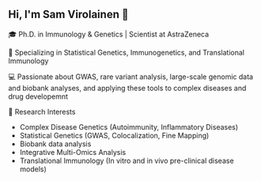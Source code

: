 ## Hi, I'm Sam Virolainen  👋

🎓 Ph.D. in Immunology & Genetics | Scientist at AstraZeneca  

🔬 Specializing in Statistical Genetics, Immunogenetics, and Translational Immunology 

💻 Passionate about GWAS, rare variant analysis, large-scale genomic data and biobank analyses, and applying these tools to complex diseases and drug developemnt 


🧬 Research Interests

- Complex Disease Genetics (Autoimmunity, Inflammatory Diseases)
- Statistical Genetics (GWAS, Colocalization, Fine Mapping)
- Biobank data analysis 
- Integrative Multi-Omics Analysis
- Translational Immunology (In vitro and in vivo pre-clinical disease models) 



